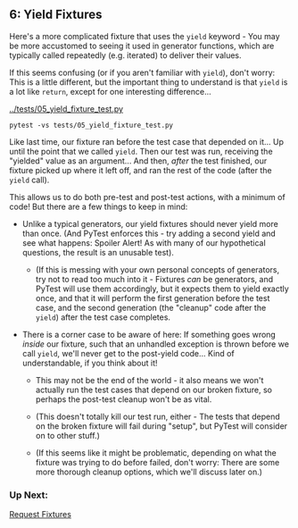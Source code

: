 ## 6: Yield Fixtures

Here's a more complicated fixture that uses the `yield` keyword - You may be more accustomed to seeing it used in generator functions, which are typically called repeatedly (e.g. iterated) to deliver their values.

If this seems confusing (or if you aren't familiar with `yield`), don't worry: This is a little different, but the important thing to understand is that `yield` is a lot like `return`, except for one interesting difference...

[../tests/05_yield_fixture_test.py](05_yield_fixture_test.py)

```
pytest -vs tests/05_yield_fixture_test.py
```

Like last time, our fixture ran before the test case that depended on it... Up until the point that we called `yield`. Then our test was run, receiving the "yielded" value as an argument... And then, _after_ the test finished, our fixture picked up where it left off, and ran the rest of the code (after the `yield` call).

This allows us to do both pre-test and post-test actions, with a minimum of code! But there are a few things to keep in mind:

 * Unlike a typical generators, our yield fixtures should never yield more than once. (And PyTest enforces this - try adding a second yield and see what happens: Spoiler Alert! As with many of our hypothetical questions, the result is an unusable test).

    * (If this is messing with your own personal concepts of generators, try not to read too much into it - Fixtures _can_ be generators, and PyTest will use them accordingly, but it expects them to yield exactly once, and that it will perform the first generation before the test case, and the second generation (the "cleanup" code after the `yield`) after the test case completes.

 * There is a corner case to be aware of here: If something goes wrong _inside_ our fixture, such that an unhandled exception is thrown before we call `yield`, we'll never get to the post-yield code... Kind of understandable, if you think about it!
 
    * This may not be the end of the world - it also means we won't actually run the test cases that depend on our broken fixture, so perhaps the post-test cleanup won't be as vital.
    
    * (This doesn't totally kill our test run, either - The tests that depend on the broken fixture will fail during "setup", but PyTest will consider on to other stuff.)
    
    * (If this seems like it might be problematic, depending on what the fixture was trying to do before failed, don't worry:  There are some more thorough cleanup options, which we'll discuss later on.)

### Up Next:

[Request Fixtures](tutorials/07_request_fixtures.md)
